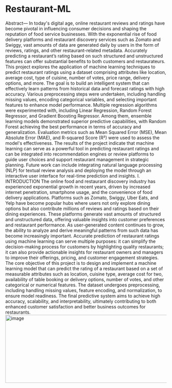 # Restaurant-ML
Abstract— In today's digital age, online restaurant reviews and ratings have become pivotal in influencing consumer decisions and shaping the reputation of food service businesses. With the exponential rise of food delivery platforms and restaurant discovery services such as Zomato and Swiggy, vast amounts of data are generated daily by users in the form of reviews, ratings, and other restaurant-related metadata. Accurately predicting a restaurant’s rating based on such structured and unstructured features can offer substantial benefits to both customers and restaurateurs.
This project explores the application of machine learning techniques to predict restaurant ratings using a dataset comprising attributes like location, average cost, type of cuisine, number of votes, price range, delivery options, and more. The goal is to build an intelligent system that can effectively learn patterns from historical data and forecast ratings with high accuracy. Various preprocessing steps were undertaken, including handling missing values, encoding categorical variables, and selecting important features to enhance model performance.
Multiple regression algorithms were experimented with, including Linear Regression, Random Forest Regressor, and Gradient Boosting Regressor. Among them, ensemble learning models demonstrated superior predictive capabilities, with Random Forest achieving the best performance in terms of accuracy and generalization. Evaluation metrics such as Mean Squared Error (MSE), Mean Absolute Error (MAE), and R-squared Score (R²) were used to assess the model's effectiveness.
The results of the project indicate that machine learning can serve as a powerful tool in predicting restaurant ratings and can be integrated into recommendation engines or review platforms to guide user choices and support restaurant management in strategic planning. Future work can include integrating natural language processing (NLP) for textual review analysis and deploying the model through an interactive user interface for real-time prediction and insights.
I. INTRODUCTION
The online food and restaurant discovery industry has experienced exponential growth in recent years, driven by increased internet penetration, smartphone usage, and the convenience of food delivery applications. Platforms such as Zomato, Swiggy, Uber Eats, and Yelp have become popular hubs where users not only explore dining options but also contribute millions of reviews and ratings based on their dining experiences. These platforms generate vast amounts of structured and unstructured data, offering valuable insights into customer preferences and restaurant performance.
As user-generated content continues to grow, the ability to analyze and derive meaningful patterns from such data has become increasingly important. Accurate prediction of restaurant ratings using machine learning can serve multiple purposes: it can simplify the decision-making process for customers by highlighting quality restaurants; it can also provide actionable insights for restaurant owners and managers to improve their offerings, pricing, and customer engagement strategies.
The core objective of this project is to design and implement a machine learning model that can predict the rating of a restaurant based on a set of measurable attributes such as location, cuisine type, average cost for two, availability of table booking or delivery options, number of votes, and other categorical or numerical features. The dataset undergoes preprocessing, including handling missing values, feature encoding, and normalization, to ensure model readiness. The final predictive system aims to achieve high accuracy, scalability, and interpretability, ultimately contributing to both enhanced customer satisfaction and better business outcomes for restaurants.
<img width="523" height="212" alt="image" src="https://github.com/user-attachments/assets/16d72b68-fcda-4936-82a5-384c4a536668" />
